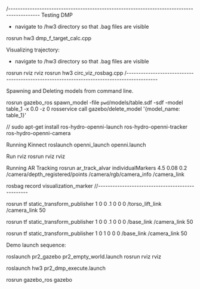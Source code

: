 /-------------------------------------------------------------------------------------------
Testing DMP
- navigate to /hw3 directory so that .bag files are visible

rosrun hw3 dmp_f_target_calc.cpp

Visualizing trajectory:
- navigate to /hw3 directory so that .bag files are visible

rosrun rviz rviz
rosrun hw3 circ_viz_rosbag.cpp
/-------------------------------------------------------------------------------------------

Spawning and Deleting models from command line.

rosrun gazebo_ros spawn_model -file `pwd`/models/table.sdf -sdf -model table_1 -x 0.0 -z 0
rosservice call gazebo/delete_model '{model_name: table_1}'



//
sudo apt-get install ros-hydro-openni-launch ros-hydro-openni-tracker ros-hydro-openni-camera

Running Kinnect
roslaunch openni_launch openni.launch 

Run rviz
rosrun rviz rviz

Running AR Tracking
rosrun ar_track_alvar individualMarkers 4.5 0.08 0.2 /camera/depth_registered/points /camera/rgb/camera_info /camera_link

rosbag record visualization_marker
//-------------------------------------------------


rosrun tf static_transform_publisher 1 0 0 .1 0 0 0 /torso_lift_link /camera_link 50

rosrun tf static_transform_publisher 1 0 0 .1 0 0 0 /base_link /camera_link 50

rosrun tf static_transform_publisher 1 0 1 0 0 0 /base_link /camera_link 50



Demo
launch sequence:

roslaunch pr2_gazebo pr2_empty_world.launch 
rosrun rviz rviz

roslaunch hw3 pr2_dmp_execute.launch 




rosrun gazebo_ros gazebo